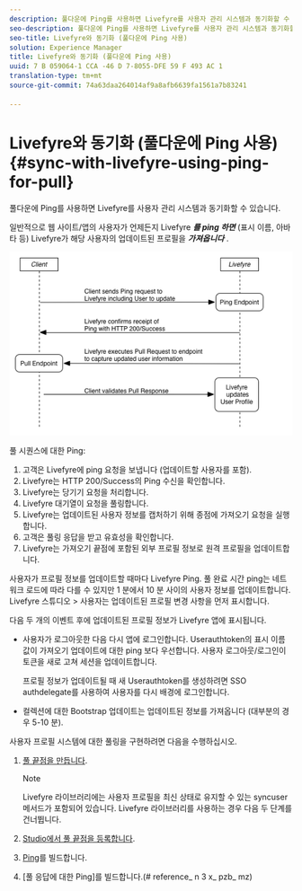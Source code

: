 ```yaml
---
description: 풀다운에 Ping를 사용하면 Livefyre를 사용자 관리 시스템과 동기화할 수 있습니다.
seo-description: 풀다운에 Ping를 사용하면 Livefyre를 사용자 관리 시스템과 동기화할 수 있습니다.
seo-title: Livefyre와 동기화 (풀다운에 Ping 사용)
solution: Experience Manager
title: Livefyre와 동기화 (풀다운에 Ping 사용)
uuid: 7 B 059064-1 CCA -46 D 7-8055-DFE 59 F 493 AC 1
translation-type: tm+mt
source-git-commit: 74a63daa264014af9a8afb6639fa1561a7b83241

---
```



# Livefyre와 동기화 (풀다운에 Ping 사용){#sync-with-livefyre-using-ping-for-pull}

풀다운에 Ping를 사용하면 Livefyre를 사용자 관리 시스템과 동기화할 수 있습니다.

일반적으로 웹 사이트/앱의 사용자가 언제든지 Livefyre ***를 ping 하면*** (표시 이름, 아바타 등) Livefyre가 해당 사용자의 업데이트된 프로필을 ***가져옵니다*** .

![](assets/Ping-for-Pull.png)

풀 시퀀스에 대한 Ping:

1. 고객은 Livefyre에 ping 요청을 보냅니다 (업데이트할 사용자를 포함).
1. Livefyre는 HTTP 200/Success의 Ping 수신을 확인합니다.
1. Livefyre는 당기기 요청을 처리합니다.
1. Livefyre 대기열이 요청을 풀링합니다.
1. Livefyre는 업데이트된 사용자 정보를 캡처하기 위해 종점에 가져오기 요청을 실행합니다.
1. 고객은 풀링 응답을 받고 유효성을 확인합니다.
1. Livefyre는 가져오기 끝점에 포함된 외부 프로필 정보로 원격 프로필을 업데이트합니다.

사용자가 프로필 정보를 업데이트할 때마다 Livefyre Ping. 풀 완료 시간 ping는 네트워크 로드에 따라 다를 수 있지만 1 분에서 10 분 사이의 사용자 정보를 업데이트합니다. Livefyre 스튜디오 > 사용자는 업데이트된 프로필 변경 사항을 먼저 표시합니다.

다음 두 개의 이벤트 후에 업데이트된 프로필 정보가 Livefyre 앱에 표시됩니다.

* 사용자가 로그아웃한 다음 다시 앱에 로그인합니다. Userauthtoken의 표시 이름 값이 가져오기 업데이트에 대한 ping 보다 우선합니다. 사용자 로그아웃/로그인이 토큰을 새로 고쳐 세션을 업데이트합니다.

   프로필 정보가 업데이트될 때 새 Userauthtoken를 생성하려면 SSO authdelegate를 사용하여 사용자를 다시 배경에 로그인합니다.

* 컬렉션에 대한 Bootstrap 업데이트는 업데이트된 정보를 가져옵니다 (대부분의 경우 5-10 분).

사용자 프로필 시스템에 대한 풀링을 구현하려면 다음을 수행하십시오.

1. [풀 끝점을 만듭니다](#t_build_the_pull_endpoint).

   >[!NOTE]
   >
   >Livefyre 라이브러리에는 사용자 프로필을 최신 상태로 유지할 수 있는 syncuser 메서드가 포함되어 있습니다. Livefyre 라이브러리를 사용하는 경우 다음 두 단계를 건너뜁니다.

1. [Studio에서 풀 끝점을 등록합니다](#register_the_endpoint_with_studio).
1. [Ping](#t_build_the_ping)를 빌드합니다.
1. [풀 응답에 대한 Ping]를 빌드합니다.(# reference_ n 3 x_ pzb_ mz)
